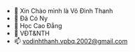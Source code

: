 - 👋 Xin Chào mình là Võ Đình Thanh
- 👀 Đã Có Ny
- 🌱 Học Cao Đẳng
- 💞️ VĐT&NTH
- 📫 vodinhthanh.vpbq.2002@gmail.com

<!---
ThanhProcoder/14112002 is a ✨ special ✨ repository because its `README.md` (this file) appears on your GitHub profile.
You can click the Preview link to take a look at your changes.
--->
